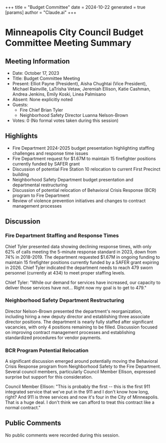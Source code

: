 +++
title = "Budget Committee"
date = 2024-10-22
 generated = true
[params]
  author = "Claude.ai"
+++

# Minneapolis City Council Budget Committee Meeting Summary

## Meeting Information
- Date: October 17, 2023
- Title: Budget Committee Meeting
- Present: Elliot Payne (President), Aisha Chughtai (Vice President), Michael Rainville, LaTrisha Vetaw, Jeremiah Ellison, Katie Cashman, Andrea Jenkins, Emily Koski, Linea Palmisano
- Absent: None explicitly noted
- Guests: 
  - Fire Chief Brian Tyler
  - Neighborhood Safety Director Luanna Nelson-Brown
- Votes: 0 (No formal votes taken during this session)

## Highlights
- Fire Department 2024-2025 budget presentation highlighting staffing challenges and response time issues
- Fire Department request for $1.67M to maintain 15 firefighter positions currently funded by SAFER grant
- Discussion of potential Fire Station 10 relocation to current First Precinct building
- Neighborhood Safety Department budget presentation and departmental restructuring
- Discussion of potential relocation of Behavioral Crisis Response (BCR) program to Fire Department
- Review of violence prevention initiatives and changes to contract management processes

## Discussion

### Fire Department Staffing and Response Times
Chief Tyler presented data showing declining response times, with only 62% of calls meeting the 5-minute response standard in 2023, down from 74% in 2018-2019. The department requested $1.67M in ongoing funding to maintain 15 firefighter positions currently funded by a SAFER grant expiring in 2026. Chief Tyler indicated the department needs to reach 479 sworn personnel (currently at 434) to meet proper staffing levels.

Chief Tyler: "While our demand for services have increased, our capacity to deliver those services have not... Right now my goal is to get to 479."

### Neighborhood Safety Department Restructuring
Director Nelson-Brown presented the department's reorganization, including hiring a new deputy director and establishing three associate director positions. The department is nearly fully staffed after significant vacancies, with only 4 positions remaining to be filled. Discussion focused on improving contract management processes and establishing standardized procedures for vendor payments.

### BCR Program Potential Relocation
A significant discussion emerged around potentially moving the Behavioral Crisis Response program from Neighborhood Safety to the Fire Department. Several council members, particularly Council Member Ellison, expressed surprise but support for this consideration.

Council Member Ellison: "This is probably the first -- this is the first 911 integrated service that we've put in the 911 and I don't know how long, right? And 911 is three services and now it's four in the City of Minneapolis. That is a huge deal. I don't think we can afford to treat this contract like a normal contract."

## Public Comments
No public comments were recorded during this session.
